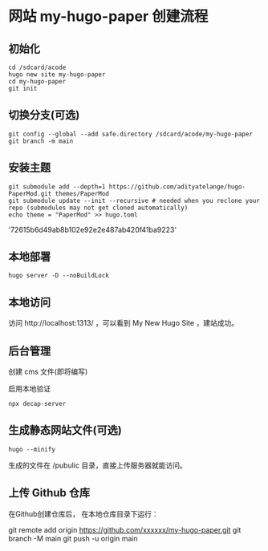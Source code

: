 # 网站 my-hugo-paper 创建流程

## 初始化
```
cd /sdcard/acode
hugo new site my-hugo-paper
cd my-hugo-paper
git init

```

## 切换分支(可选)
```
git config --global --add safe.directory /sdcard/acode/my-hugo-paper
git branch -m main
```

## 安装主题


```
git submodule add --depth=1 https://github.com/adityatelange/hugo-PaperMod.git themes/PaperMod
git submodule update --init --recursive # needed when you reclone your repo (submodules may not get cloned automatically)
echo theme = "PaperMod" >> hugo.toml
```
'72615b6d49ab8b102e92e2e487ab420f41ba9223'

## 本地部署
```
hugo server -D --noBuildLock
```

## 本地访问

访问 http://localhost:1313/ ，可以看到 My New Hugo Site ，建站成功。

## 后台管理

创建 cms 文件(即将编写)

启用本地验证

```
npx decap-server
```


## 生成静态网站文件(可选)

```
hugo --minify
```

生成的文件在 /pubulic 目录，直接上传服务器就能访问。


## 上传 Github 仓库

在Github创建仓库后，
在本地仓库目录下运行：

git remote add origin https://github.com/xxxxxx/my-hugo-paper.git
git branch -M main
git push -u origin main

